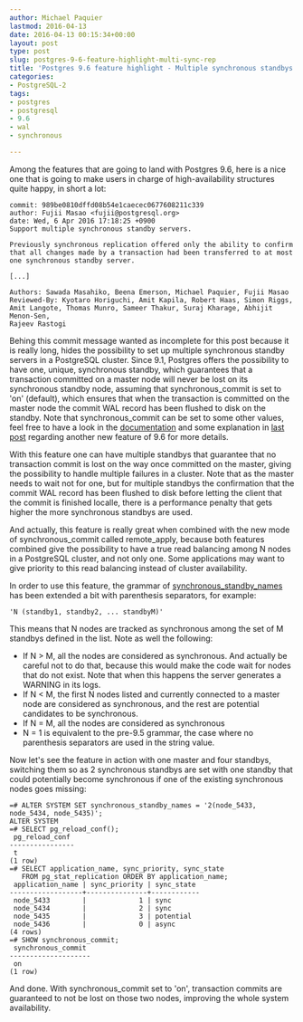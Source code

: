 ```yaml
---
author: Michael Paquier
lastmod: 2016-04-13
date: 2016-04-13 00:15:34+00:00
layout: post
type: post
slug: postgres-9-6-feature-highlight-multi-sync-rep
title: 'Postgres 9.6 feature highlight - Multiple synchronous standbys'
categories:
- PostgreSQL-2
tags:
- postgres
- postgresql
- 9.6
- wal
- synchronous

---
```


Among the features that are going to land with Postgres 9.6, here is a nice
one that is going to make users in charge of high-availability structures
quite happy, in short a lot:

    commit: 989be0810dffd08b54e1caecec0677608211c339
    author: Fujii Masao <fujii@postgresql.org>
    date: Wed, 6 Apr 2016 17:18:25 +0900
    Support multiple synchronous standby servers.

    Previously synchronous replication offered only the ability to confirm
    that all changes made by a transaction had been transferred to at most
    one synchronous standby server.

    [...]

    Authors: Sawada Masahiko, Beena Emerson, Michael Paquier, Fujii Masao
    Reviewed-By: Kyotaro Horiguchi, Amit Kapila, Robert Haas, Simon Riggs,
    Amit Langote, Thomas Munro, Sameer Thakur, Suraj Kharage, Abhijit Menon-Sen,
    Rajeev Rastogi

Behing this commit message wanted as incomplete for this post because it is
really long, hides the possibility to set up multiple synchronous standby
servers in a PostgreSQL cluster. Since 9.1, Postgres offers the possibility
to have one, unique, synchronous standby, which guarantees that a transaction
committed on a master node will never be lost on its synchronous standby node,
assuming that synchronous\_commit is set to 'on' (default), which ensures that
when the transaction is committed on the master node the commit WAL record
has been flushed to disk on the standby. Note that synchronous\_commit can be
set to some other values, feel free to have a look in the [documentation](http://www.postgresql.org/docs/devel/static/runtime-config-wal.html#GUC-SYNCHRONOUS-COMMIT)
and some explanation in [last post](/postgresql-2/postgres-9-6-feature-highlight-remote-apply/)
regarding another new feature of 9.6 for more details.

With this feature one can have multiple standbys that guarantee that no
transaction commit is lost on the way once committed on the master, giving
the possibility to handle multiple failures in a cluster. Note that as the
master needs to wait not for one, but for multiple standbys the confirmation
that the commit WAL record has been flushed to disk before letting the client
that the commit is finished localle, there is a performance penalty that
gets higher the more synchronous standbys are used.

And actually, this feature is really great when combined with the new
mode of synchronous\_commit called remote\_apply, because both features
combined give the possibility to have a true read balancing among N nodes
in a PostgreSQL cluster, and not only one. Some applications may want to
give priority to this read balancing instead of cluster availability.

In order to use this feature, the grammar of [synchronous\_standby\_names](http://www.postgresql.org/docs/devel/static/runtime-config-replication.html#GUC-SYNCHRONOUS-STANDBY-NAMES)
has been extended a bit with parenthesis separators, for example:

    'N (standby1, standby2, ... standbyM)'

This means that N nodes are tracked as synchronous among the set of M
standbys defined in the list. Note as well the following:

  * If N > M, all the nodes are considered as synchronous. And actually
  be careful not to do that, because this would make the code wait for
  nodes that do not exist. Note that when this happens the server generates
  a WARNING in its logs.
  * If N < M, the first N nodes listed and currently connected to a master
  node are considered as synchronous, and the rest are potential candidates
  to be synchronous.
  * If N = M, all the nodes are considered as synchronous
  * N = 1 is equivalent to the pre-9.5 grammar, the case where no parenthesis
  separators are used in the string value.

Now let's see the feature in action with one master and four standbys,
switching them so as 2 synchronous standbys are set with one standby that
could potentially become synchronous if one of the existing synchronous
nodes goes missing:

    =# ALTER SYSTEM SET synchronous_standby_names = '2(node_5433, node_5434, node_5435)';
    ALTER SYSTEM
    =# SELECT pg_reload_conf();
     pg_reload_conf
    ----------------
     t
    (1 row)
	=# SELECT application_name, sync_priority, sync_state
       FROM pg_stat_replication ORDER BY application_name;
     application_name | sync_priority | sync_state
    ------------------+---------------+------------
     node_5433        |             1 | sync
     node_5434        |             2 | sync
     node_5435        |             3 | potential
     node_5436        |             0 | async
	(4 rows)
    =# SHOW synchronous_commit;
     synchronous_commit
    --------------------
     on
    (1 row)

And done. With synchronous\_commit set to 'on', transaction commits are
guaranteed to not be lost on those two nodes, improving the whole system
availability.
